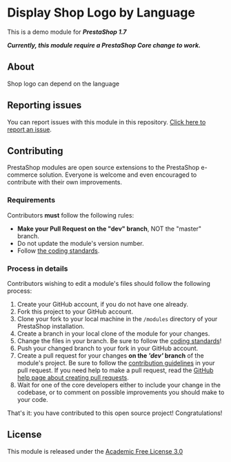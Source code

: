 # Display Shop Logo by Language

This is a demo module for ***PrestaShop 1.7***

***Currently, this module require a PrestaShop Core change to work.***

## About

Shop logo can depend on the language

## Reporting issues

You can report issues with this module in this repository. [Click here to report an issue][report-issue]. 

## Contributing

PrestaShop modules are open source extensions to the PrestaShop e-commerce solution. Everyone is welcome and even encouraged to contribute with their own improvements.

### Requirements

Contributors **must** follow the following rules:

* **Make your Pull Request on the "dev" branch**, NOT the "master" branch.
* Do not update the module's version number.
* Follow [the coding standards][1].

### Process in details

Contributors wishing to edit a module's files should follow the following process:

1. Create your GitHub account, if you do not have one already.
2. Fork this project to your GitHub account.
3. Clone your fork to your local machine in the ```/modules``` directory of your PrestaShop installation.
4. Create a branch in your local clone of the module for your changes.
5. Change the files in your branch. Be sure to follow the [coding standards][1]!
6. Push your changed branch to your fork in your GitHub account.
7. Create a pull request for your changes **on the _'dev'_ branch** of the module's project. Be sure to follow the [contribution guidelines][2] in your pull request. If you need help to make a pull request, read the [GitHub help page about creating pull requests][3].
8. Wait for one of the core developers either to include your change in the codebase, or to comment on possible improvements you should make to your code.

That's it: you have contributed to this open source project! Congratulations!

## License

This module is released under the [Academic Free License 3.0][AFL-3.0] 

[report-issue]: https://github.com/Matt75/displayshoplogobylang/issues/new
[1]: https://devdocs.prestashop.com/1.7/development/coding-standards/
[2]: https://devdocs.prestashop.com/1.7/contribute/contribution-guidelines/
[3]: https://help.github.com/articles/using-pull-requests
[AFL-3.0]: https://opensource.org/licenses/AFL-3.0
